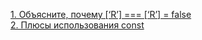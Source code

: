 [1. Объясните, почему [‘R’] === [‘R’] = false](https://github.com/grhgrmgrhrm/surf/blob/main/arrays.md)<br>
[2. Плюсы использования const](https://github.com/grhgrmgrhrm/surf/blob/main/2.const.md)<br>
